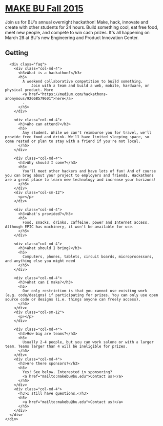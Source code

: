 # [MAKE BU Fall 2015](http://make.bu.edu/)

Join us for BU's annual overnight hackathon! Make, hack, innovate and create with other students for 24 hours. Build something cool, eat free food, meet new people, and compete to win cash prizes. It's all happening on March 28 at BU's new Engineering and Product Innovation Center.

## Getting 


      <div class="faq">
        <div class="col-md-4">
          <h3>What is a hackathon?</h3>
          <h5>
            A weekend collaborative competition to build something.
                Join with a team and build a web, mobile, hardware, or physical product. More
            <a href="https://medium.com/hackathons-anonymous/92668579601">here</a>
            .
          </h5>
        </div>

        <div class="col-md-4">
          <h3>Who can attend?</h3>
          <h5>
            Any student. While we can't reimburse you for travel, we'll provide free food and drink. We'll have limited sleeping space, so come rested or plan to stay with a friend if you're not local.
          </h5>
        </div>

        <div class="col-md-4">
          <h3>Why should I come?</h3>
          <h5>
            You'll meet other hackers and have lots of fun! And of course you can brag about your project to employers and friends. Hackathons are a great place to learn new technology and increase your horizons!
          </h5>
        </div>
        <div class="col-sm-12">
          <p></p>
        </div>

        <div class="col-md-4">
          <h3>What's provided?</h3>
          <h5>
            Food, snacks, drinks, caffeine, power and Internet access. Although EPIC has machinery, it won't be available for use.
          </h5>
        </div>

        <div class="col-md-4">
          <h3>What should I bring?</h3>
          <h5>
            Computers, phones, tablets, circuit boards, microprocessors, and anything else you might need
          </h5>
        </div>

        <div class="col-md-4">
          <h3>What can I make?</h3>
          <h5>
            Our only restriction is that you cannot use existing work (e.g. code/designs) if participating for prizes. You can only use open source code or designs (i.e. things anyone can freely access).
          </h5>
        </div>
        <div class="col-sm-12">
          <p></p>
        </div>

        <div class="col-md-4">
          <h3>How big are teams?</h3>
          <h5>
            Usually 2-4 people, but you can work salone or with a larger team. Teams larger than 4 will be ineligible for prizes.
          </h5>
        </div>
        <div class="col-md-4">
          <h3>Are there sponsors?</h3>
          <h5>
            Yes! See below. Interested in sponsoring?
            <a href="mailto:makebu@bu.edu">Contact us!</a>
          </h5>
        </div>
        <div class="col-md-4">
          <h3>I still have questions.</h3>
          <h5>
            <a href="mailto:makebu@bu.edu">Contact us!</a>
          </h5>
        </div>
      </div>
    </div>
  </section>